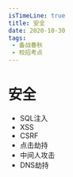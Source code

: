 ```yaml
---
isTimeLine: true
title: 安全
date: 2020-10-30
tags:
 - 备战春秋
 - 校招考点
---
```

# 安全
* SQL注入
* XSS
* CSRF
* 点击劫持
* 中间人攻击
* DNS劫持

<comment/>
<tongji/>